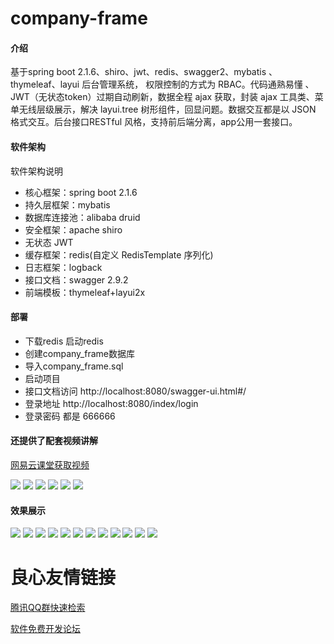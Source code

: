 # company-frame

#### 介绍
基于spring boot 2.1.6、shiro、jwt、redis、swagger2、mybatis 、thymeleaf、layui 后台管理系统， 权限控制的方式为 RBAC。代码通熟易懂 、JWT（无状态token）过期自动刷新，数据全程 ajax 获取，封装 ajax 工具类、菜单无线层级展示，解决 layui.tree 树形组件，回显问题。数据交互都是以 JSON 格式交互。后台接口RESTful 风格，支持前后端分离，app公用一套接口。 

#### 软件架构
软件架构说明
* 核心框架：spring boot 2.1.6
* 持久层框架：mybatis
* 数据库连接池：alibaba druid
* 安全框架：apache shiro
* 无状态 JWT
* 缓存框架：redis(自定义 RedisTemplate 序列化)
* 日志框架：logback
* 接口文档：swagger 2.9.2
* 前端模板：thymeleaf+layui2x

#### **部署**

- 下载redis 启动redis
- 创建company_frame数据库
- 导入company_frame.sql
- 启动项目
- 接口文档访问 http://localhost:8080/swagger-ui.html#/
- 登录地址 http://localhost:8080/index/login
- 登录密码 都是 666666


####  还提供了配套视频讲解

[网易云课堂获取视频](https://study.163.com/course/introduction.htm?share=2&shareId=480000002172852&courseId=1209674835&_trace_c_p_k2_=69ae6b3d440249759ad085487f89f73a)

![](https://gitee.com/yingxue985/company-frame/raw/master/src/main/resources/static/images/class/23.jpg) 
![](https://gitee.com/yingxue985/company-frame/raw/master/src/main/resources/static/images/class/20.jpg) 
![](https://gitee.com/yingxue985/company-frame/raw/master/src/main/resources/static/images/class/15.jpg) 
![](https://gitee.com/yingxue985/company-frame/raw/master/src/main/resources/static/images/class/21.jpg) 
![](https://gitee.com/yingxue985/company-frame/raw/master/src/main/resources/static/images/class/22.jpg) 
![](https://gitee.com/yingxue985/company-frame/raw/master/src/main/resources/static/images/class/24jpg)
#### 效果展示

![](https://gitee.com/yingxue985/company-frame/raw/master/src/main/resources/static/images/class/1.JPG) 
![](https://gitee.com/yingxue985/company-frame/raw/master/src/main/resources/static/images/class/2.JPG)
![](https://gitee.com/yingxue985/company-frame/raw/master/src/main/resources/static/images/class/.JPG) 
![](https://gitee.com/yingxue985/company-frame/raw/master/src/main/resources/static/images/class/4.JPG) 
![](https://gitee.com/yingxue985/company-frame/raw/master/src/main/resources/static/images/class/5.JPG) 
![](https://gitee.com/yingxue985/company-frame/raw/master/src/main/resources/static/images/class/6.JPG) 
![](https://gitee.com/yingxue985/company-frame/raw/master/src/main/resources/static/images/class/7.JPG) 
![](https://gitee.com/yingxue985/company-frame/raw/master/src/main/resources/static/images/class/8.JPG) 
![](https://gitee.com/yingxue985/company-frame/raw/master/src/main/resources/static/images/class/9.JPG) 
![](https://gitee.com/yingxue985/company-frame/raw/master/src/main/resources/static/images/class/10.JPG) 
![](https://gitee.com/yingxue985/company-frame/raw/master/src/main/resources/static/images/class/11.JPG) 
![](https://gitee.com/yingxue985/company-frame/raw/master/src/main/resources/static/images/class/12.JPG)  






 # 良心友情链接

[腾讯QQ群快速检索](http://u.720life.cn/s/8cf73f7c)

[软件免费开发论坛](http://u.720life.cn/s/bbb01dc0)